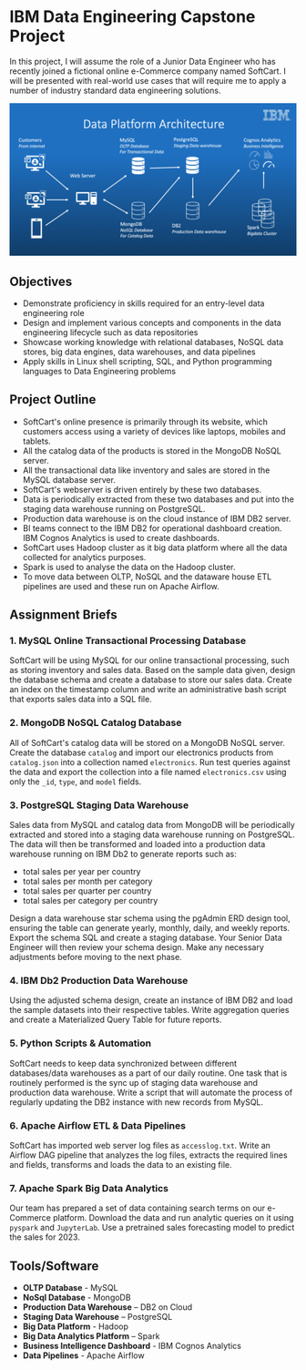 # IBM Data Engineering Capstone Project
In this project, I will assume the role of a Junior Data Engineer who has recently joined a fictional online e-Commerce company named SoftCart. I will be presented with real-world use cases that will require me to apply a number of industry standard data engineering solutions.

![Data Platform Architecture](data-platform-architecture.png)

## Objectives
- Demonstrate proficiency in skills required for an entry-level data engineering role
- Design and implement various concepts and components in the data engineering lifecycle such as data repositories
- Showcase working knowledge with relational databases, NoSQL data stores, big data engines, data warehouses, and data pipelines
- Apply skills in Linux shell scripting, SQL, and Python programming languages to Data Engineering problems

## Project Outline
- SoftCart's online presence is primarily through its website, which customers access using a variety of devices like laptops, mobiles and tablets.
- All the catalog data of the products is stored in the MongoDB NoSQL server.
- All the transactional data like inventory and sales are stored in the MySQL database server.
- SoftCart's webserver is driven entirely by these two databases.
- Data is periodically extracted from these two databases and put into the staging data warehouse running on PostgreSQL.
- Production data warehouse is on the cloud instance of IBM DB2 server.
- BI teams connect to the IBM DB2 for operational dashboard creation. IBM Cognos Analytics is used to create dashboards.
- SoftCart uses Hadoop cluster as it big data platform where all the data collected for analytics purposes.
- Spark is used to analyse the data on the Hadoop cluster.
- To move data between OLTP, NoSQL and the dataware house ETL pipelines are used and these run on Apache Airflow.

## Assignment Briefs

### 1. MySQL Online Transactional Processing Database
SoftCart will be using MySQL for our online transactional processing, such as storing inventory and sales data. Based on the sample data given, design the database schema and create a database to store our sales data. Create an index on the timestamp column and write an administrative bash script that exports sales data into a SQL file.

### 2. MongoDB NoSQL Catalog Database
All of SoftCart's catalog data will be stored on a MongoDB NoSQL server. Create the database `catalog` and import our electronics products from `catalog.json` into a collection named `electronics`. Run test queries against the data and export the collection into a file named `electronics.csv` using only the `_id`, `type`, and `model` fields.

### 3. PostgreSQL Staging Data Warehouse
Sales data from MySQL and catalog data from MongoDB will be periodically extracted and stored into a staging data warehouse running on PostgreSQL. The data will then be transformed and loaded into a production data warehouse running on IBM Db2 to generate reports such as:
- total sales per year per country
- total sales per month per category
- total sales per quarter per country
- total sales per category per country

Design a data warehouse star schema using the pgAdmin ERD design tool, ensuring the table can generate yearly, monthly, daily, and weekly reports. Export the schema SQL and create a staging database. Your Senior Data Engineer will then review your schema design. Make any necessary adjustments before moving to the next phase.

### 4. IBM Db2 Production Data Warehouse
Using the adjusted schema design, create an instance of IBM DB2 and load the sample datasets into their respective tables. Write aggregation queries and create a Materialized Query Table for future reports.

### 5. Python Scripts & Automation
SoftCart needs to keep data synchronized between different databases/data warehouses as a part of our daily routine. One task that is routinely performed is the sync up of staging data warehouse and production data warehouse. Write a script that will automate the process of regularly updating the DB2 instance with new records from MySQL.

### 6. Apache Airflow ETL & Data Pipelines
SoftCart has imported web server log files as `accesslog.txt`. Write an Airflow DAG pipeline that analyzes the log files, extracts the required lines and fields, transforms and loads the data to an existing file.

### 7. Apache Spark Big Data Analytics
Our team has prepared a set of data containing search terms on our e-Commerce platform. Download the data and run analytic queries on it using `pyspark` and `JupyterLab`. Use a pretrained sales forecasting model to predict the sales for 2023.

## Tools/Software
- **OLTP Database** - MySQL
- **NoSql Database** - MongoDB
- **Production Data Warehouse** – DB2 on Cloud
- **Staging Data Warehouse** – PostgreSQL
- **Big Data Platform** - Hadoop
- **Big Data Analytics Platform** – Spark
- **Business Intelligence Dashboard** - IBM Cognos Analytics
- **Data Pipelines** - Apache Airflow
